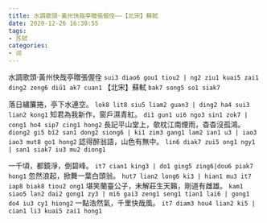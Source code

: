 ```yaml
---
title: 水調歌頭·黃州快哉亭贈張偓佺——【北宋】蘇軾
date: 2020-12-26 16:30:55
tags:
- 苏轼
categories: 
- 词
---
```

水調歌頭·黃州快哉亭贈張偓佺
`sui3 diao6 gou1 tiou2 | ng2 ziu1 kuai5 zai1 ding2 zeng6 diũ1 ak7 cuan1`
【北宋】蘇軾
`bak7 song5 so1 siak7`

落日繡簾捲，亭下水連空。
`lok8 lit8 siu5 liam2 guan3 | ding2 ha4 sui3 lian2 kong1`
知君為我新作，窗戶濕青紅。
`di1 gun1 ui6 ngo3 sin1 zok7 | cong1 ho4 sip7 cing1 hong2`
長記平山堂上，欹枕江南煙雨，杳杳沒孤鴻。
`diong2 gi5 bĩ2 san1 dong2 siong6 | ki1 zim3 gang1 lam2 ian1 u3 | iao3 iao3 mut8 go1 hong2`
認得醉翁語，山色有無中。
`lin6 diak7 zui5 ong1 ngy1 | san1 siak7 iu3 mu2 diong1`

一千頃，都鏡淨，倒碧峰。
`it7 cian1 king3 | do1 ging5 zing6|dou6 piak7 hong1`
忽然浪起，掀舞一葉白頭翁。
`hut7 lian2 long6 ki3 | hian1 mu3 it7 iap8 biak8 tiou2 ong1`
堪笑蘭臺公子，未解莊生天籟，剛道有雌雄。
`kam1 siao5 lan2 dai2 gong1 zy3 | mi6 gai3 zeng1 seng1 tian1 lai6 | gong1 do4 iu3 cy1 hiong2`
一點浩然氣，千里快哉風。
`it7 diam3 hou4 lian2 ki5 | cian1 li3 kuai5 zai1 hong1`

